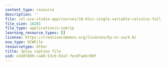 ```yaml
---
content_type: resource
description: ''
file: /ol-ocw-studio-app/courses/18-01sc-single-variable-calculus-fall-2010/e3dd7899ca4053c092a7fec8faebc98f_bnhIRhnBa1A.vtt
file_size: 16201
file_type: application/x-subrip
learning_resource_types: []
license: https://creativecommons.org/licenses/by-nc-sa/4.0/
ocw_type: OCWFile
resourcetype: Other
title: 3play caption file
uid: e3dd7899-ca40-53c0-92a7-fec8faebc98f
---
```

